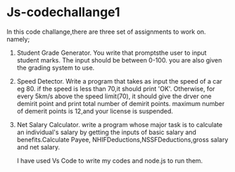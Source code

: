 # Js-codechallange1
In this code challange,there are three set of assignments to work on. namely;
1. Student Grade Generator.
   You write that promptsthe user to input student marks. The input should be between 0-100. you are also given the grading system to use.
2. Speed Detector.
   Write a program that takes as input the speed of a car eg 80. if the speed is less than 70,it should print 'OK'. Otherwise, for every 5km/s above the speed limit(70), it should give the drver one demirit point and print total number of demirit points. maximum number of demerit points is 12,and your license is suspended.
3. Net Salary Calculator.
   write a program whose major task is to calculate an individual's salary by getting the inputs of basic salary and benefits.Calculate Payee, NHIFDeductions,NSSFDeductions,gross salary and net salary.

   I have used Vs Code to write my codes and node.js to run them.